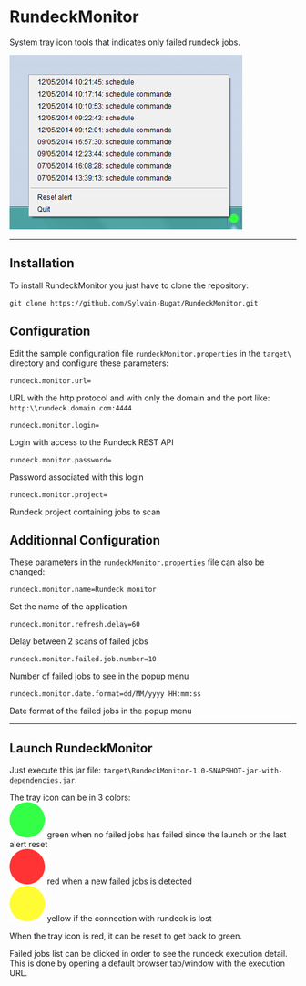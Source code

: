 # RundeckMonitor

System tray icon tools that indicates only failed rundeck jobs.

![RundeckMonitor screenshot](Screenshot.png)

***

## Installation

To install RundeckMonitor you just have to clone the repository:

	git clone https://github.com/Sylvain-Bugat/RundeckMonitor.git

## Configuration

Edit the sample configuration file `rundeckMonitor.properties` in the `target\` directory and configure these parameters:  

	rundeck.monitor.url=
	
URL with the http protocol and with only the domain and the port like: `http:\\rundeck.domain.com:4444`

	rundeck.monitor.login=
	
Login with access to the Rundeck REST API

	rundeck.monitor.password=
	
Password associated with this login

	rundeck.monitor.project=
	
Rundeck project containing jobs to scan

## Additionnal Configuration

These parameters in the `rundeckMonitor.properties` file can also be changed:

	rundeck.monitor.name=Rundeck monitor
	
Set the name of the application

	rundeck.monitor.refresh.delay=60
	
Delay between 2 scans of failed jobs

	rundeck.monitor.failed.job.number=10
	
Number of failed jobs to see in the popup menu

	rundeck.monitor.date.format=dd/MM/yyyy HH:mm:ss
	
Date format of the failed jobs in the popup menu

***

## Launch RundeckMonitor

Just execute this jar file: `target\RundeckMonitor-1.0-SNAPSHOT-jar-with-dependencies.jar`.

The tray icon can be in 3 colors:  
![RundeckMonitor OK](src/main/resources/OK.png) green when no failed jobs has failed since the launch or the last alert reset  
![RundeckMonitor KO](src/main/resources/KO.png) red when a new failed jobs is detected  
![RundeckMonitor disconnected](src/main/resources/DISCONNECTED.png) yellow if the connection with rundeck is lost  

When the tray icon is red, it can be reset to get back to green.

Failed jobs list can be clicked in order to see the rundeck execution detail. This is done by opening a default browser tab/window with the execution URL.
